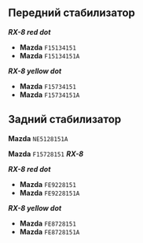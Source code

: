 ## Передний стабилизатор

***RX-8 red dot***

- __Mazda__ `F15134151`
- __Mazda__ `F15134151A`

***RX-8 yellow dot***

- __Mazda__ `F15734151`
- __Mazda__ `F15734151A`

## Задний стабилизатор

__Mazda__ `NE5128151A`

__Mazda__ `F15728151` ***RX-8***

***RX-8 red dot***

- __Mazda__ `FE9228151`
- __Mazda__ `FE9228151A`

***RX-8 yellow dot***

- __Mazda__ `FE8728151`
- __Mazda__ `FE8728151A`